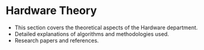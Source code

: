 # Hardware Theory
- This section covers the theoretical aspects of the Hardware department.
- Detailed explanations of algorithms and methodologies used.
- Research papers and references.